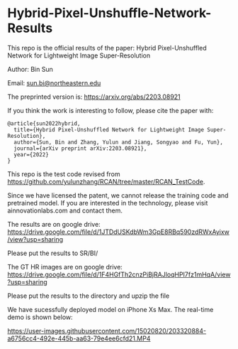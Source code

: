 # Hybrid-Pixel-Unshuffle-Network-Results
This repo is the official results of the paper:
Hybrid Pixel-Unshuffled Network for Lightweight Image Super-Resolution

Author: Bin Sun

Email: sun.bi@northeastern.edu

The preprinted version is: https://arxiv.org/abs/2203.08921

If you think the work is interesting to follow, please cite the paper with:
```
@article{sun2022hybrid,
  title={Hybrid Pixel-Unshuffled Network for Lightweight Image Super-Resolution},
  author={Sun, Bin and Zhang, Yulun and Jiang, Songyao and Fu, Yun},
  journal={arXiv preprint arXiv:2203.08921},
  year={2022}
}
```
This repo is the test code revised from https://github.com/yulunzhang/RCAN/tree/master/RCAN_TestCode.

Since we have licensed the patent, we cannot release the training code and pretrained model. If you are interested in the technology, please visit ainnovationlabs.com and contact them.

The results are on google drive:
https://drive.google.com/file/d/1JTDdUSKdbWm3GpE8RBq590zdRWxAyixw/view?usp=sharing

Please put the results to SR/BI/

The GT HR images are on google drive:
https://drive.google.com/file/d/1F4HGfTh2cnzPiBjRAJloqHPI7fz1mHqA/view?usp=sharing

Please put the results to the directory and upzip the file

We have sucessfully deployed model on iPhone Xs Max. The real-time demo is shown below:


https://user-images.githubusercontent.com/15020820/203320884-a6756cc4-492e-445b-aa63-79e4ee6cfd21.MP4

